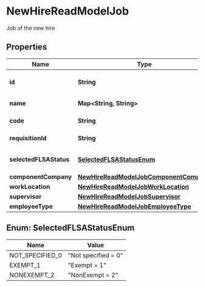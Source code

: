 

# NewHireReadModelJob

Job of the new hire

## Properties

| Name | Type | Description | Notes |
|------------ | ------------- | ------------- | -------------|
|**id** | **String** | Unique identifier of the job |  [optional] |
|**name** | **Map&lt;String, String&gt;** | The name of the job |  [optional] |
|**code** | **String** | Code of the job |  [optional] |
|**requisitionId** | **String** | RequisitionId of the job |  [optional] |
|**selectedFLSAStatus** | [**SelectedFLSAStatusEnum**](#SelectedFLSAStatusEnum) | Selected FLSA status for the job |  [optional] |
|**componentCompany** | [**NewHireReadModelJobComponentCompany**](NewHireReadModelJobComponentCompany.md) |  |  [optional] |
|**workLocation** | [**NewHireReadModelJobWorkLocation**](NewHireReadModelJobWorkLocation.md) |  |  [optional] |
|**supervisor** | [**NewHireReadModelJobSupervisor**](NewHireReadModelJobSupervisor.md) |  |  [optional] |
|**employeeType** | [**NewHireReadModelJobEmployeeType**](NewHireReadModelJobEmployeeType.md) |  |  [optional] |



## Enum: SelectedFLSAStatusEnum

| Name | Value |
|---- | -----|
| NOT_SPECIFIED_0 | &quot;Not specified &#x3D; 0&quot; |
| EXEMPT_1 | &quot;Exempt &#x3D; 1&quot; |
| NONEXEMPT_2 | &quot;NonExempt &#x3D; 2&quot; |



